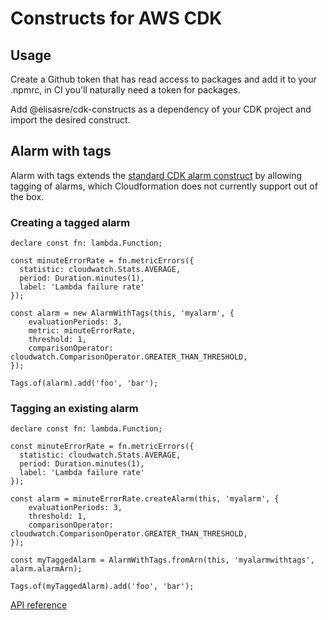 # Constructs for AWS CDK

## Usage

Create a Github token that has read access to packages and add it to your .npmrc, in CI you'll naturally need a token for packages.

Add @elisasre/cdk-constructs as a dependency of your CDK project and import the desired construct.

## Alarm with tags

Alarm with tags extends the [standard CDK alarm construct](https://docs.aws.amazon.com/cdk/api/v2/docs/aws-cdk-lib.aws_cloudwatch.Alarm.html) by allowing tagging of alarms, which Cloudformation does not currently support out of the box.

### Creating a tagged alarm

    declare const fn: lambda.Function;

    const minuteErrorRate = fn.metricErrors({
      statistic: cloudwatch.Stats.AVERAGE,
      period: Duration.minutes(1),
      label: 'Lambda failure rate'
    });

    const alarm = new AlarmWithTags(this, 'myalarm', {
        evaluationPeriods: 3,
        metric: minuteErrorRate,
        threshold: 1,
        comparisonOperator: cloudwatch.ComparisonOperator.GREATER_THAN_THRESHOLD,
    });

    Tags.of(alarm).add('foo', 'bar');

### Tagging an existing alarm

    declare const fn: lambda.Function;

    const minuteErrorRate = fn.metricErrors({
      statistic: cloudwatch.Stats.AVERAGE,
      period: Duration.minutes(1),
      label: 'Lambda failure rate'
    });

    const alarm = minuteErrorRate.createAlarm(this, 'myalarm', {
        evaluationPeriods: 3,
        threshold: 1,
        comparisonOperator: cloudwatch.ComparisonOperator.GREATER_THAN_THRESHOLD,
    });

    const myTaggedAlarm = AlarmWithTags.fromArn(this, 'myalarmwithtags', alarm.alarmArn);

    Tags.of(myTaggedAlarm).add('foo', 'bar');


[API reference](API.md)